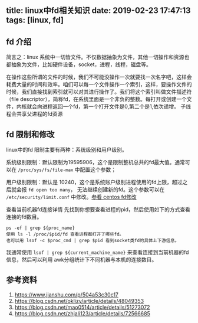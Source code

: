 title: linux中fd相关知识
date: 2019-02-23 17:47:13
tags: [linux, fd]
---

## fd 介绍
简言之：linux 系统中一切皆文件。不仅数据抽象为文件，其他一切操作和资源也都抽象为文件，比如硬件设备，socket，进程，线程，磁盘等。

在操作这些所谓的文件的时候，我们不可能没操作一次就要找一次名字吧，这样会耗费大量的时间和效率。咱们可以每一个文件操作一个索引，这样，要操作文件的时候，我们直接找到索引就可以对其进行操作了。我们将这个索引叫做文件描述符（file descriptor），简称fd，在系统里面是一个非负的整数。每打开或创建一个文件，内核就会向进程返回一个fd，第一个打开文件是0,第二个是1,依次递增。
子线程会共享父进程的fd资源

<!-- more -->

## fd 限制和修改
linux中的fd 限制主要有两种：系统级别和用户级别。

系统级别限制：默认限制为19595906，这个是限制整机总共的fd最大值。通常可以在 `/proc/sys/fs/file-max` 中配置这个参数；

用户级别限制：默认是 10240，这个是系统账户级别进程使用的fd上限，超过之后就会报 `fd open too many`， 无法继续创建新的fd。这个参数可以在 `/etc/security/limit.conf` 中修改。[参看 centos fd修改](https://blog.csdn.net/oklizy/article/details/48049353)

查看当前机器fd连接详情
先找到你想要查看进程的pid，然后使用如下的方式查看连接的fd数目。

```
ps -ef | grep ${proc_name}  
使用 ls -l /proc/$pid/fd 查看进程都打开了哪些fd。   
也可以用 lsof -c $proc_cmd | grep $pid 看到socket类fd的具体上下游信息。  

```
我通常使用 `lsof | grep ${current_machine_name}` 来查看连接到当前机器的fd信息，然后可以利用 awk分组统计下不同机器与本机的连接数目。

## 参考资料
1. https://www.jianshu.com/p/504a53c30c17
2. https://blog.csdn.net/oklizy/article/details/48049353
3. https://blog.csdn.net/mao0514/article/details/51273072
4. https://blog.csdn.net/zhjali123/article/details/72566685